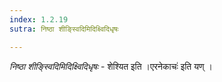 ```yaml
---
index: 1.2.19
sutra: निष्ठा शीङ्स्विदिमिदिक्ष्विदिधृषः

---
```

_निष्ठा शीङ्स्विदिमिदिक्ष्विदिधृषः_ - शेश्यित इति ।एरनेकाचः॑ इति यण् ।